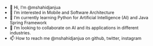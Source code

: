 - 👋 Hi, I’m @mshahidjanjua
- 👀 I’m interested in Mobile and Software Architecture
- 🌱 I’m currently learning Python for Artificial Intelligence (AI) and Java Spring Framework
- 💞️ I’m looking to collaborate on AI and its applications in different industries.  
- 📫 How to reach me @mshahidjanjua on github, twitter, instagram 

<!---
mshahidjanjua/mshahidjanjua is a ✨ special ✨ repository because its `README.md` (this file) appears on your GitHub profile.
You can click the Preview link to take a look at your changes.
--->
